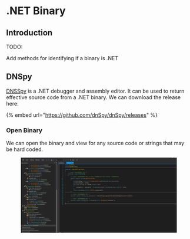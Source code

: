 # .NET Binary



## Introduction

TODO:

Add methods for identifying if a binary is .NET&#x20;

## DNSpy

[DNSSpy](https://github.com/dnSpy/dnSpy) is a .NET debugger and assembly editor. It can be used to return effective source code from a .NET binary. We can download the release here:

{% embed url="https://github.com/dnSpy/dnSpy/releases" %}

### Open Binary

We can open the binary and view for any source code or strings that may be hard coded.

<figure><img src="../../../.gitbook/assets/image (42).png" alt=""><figcaption></figcaption></figure>
